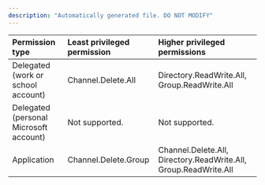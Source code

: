 ```yaml
---
description: "Automatically generated file. DO NOT MODIFY"
---
```


|Permission type|Least privileged permission|Higher privileged permissions|
|:---|:---|:---|
|Delegated (work or school account)|Channel.Delete.All|Directory.ReadWrite.All, Group.ReadWrite.All|
|Delegated (personal Microsoft account)|Not supported.|Not supported.|
|Application|Channel.Delete.Group|Channel.Delete.All, Directory.ReadWrite.All, Group.ReadWrite.All|

